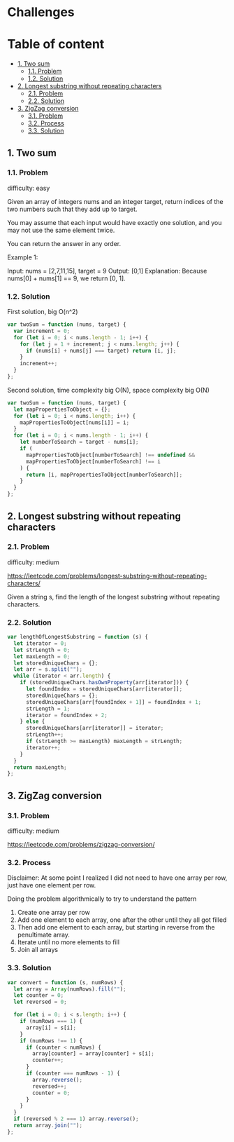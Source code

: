 # Challenges <!-- omit in toc -->

# Table of content <!-- omit in toc -->

- [1. Two sum](#1-two-sum)
  - [1.1. Problem](#11-problem)
  - [1.2. Solution](#12-solution)
- [2. Longest substring without repeating characters](#2-longest-substring-without-repeating-characters)
  - [2.1. Problem](#21-problem)
  - [2.2. Solution](#22-solution)
- [3. ZigZag conversion](#3-zigzag-conversion)
  - [3.1. Problem](#31-problem)
  - [3.2. Process](#32-process)
  - [3.3. Solution](#33-solution)

## 1. Two sum

### 1.1. Problem

difficulty: easy

Given an array of integers nums and an integer target, return indices of the two numbers such that they add up to target.

You may assume that each input would have exactly one solution, and you may not use the same element twice.

You can return the answer in any order.

Example 1:

Input: nums = [2,7,11,15], target = 9
Output: [0,1]
Explanation: Because nums[0] + nums[1] == 9, we return [0, 1].

### 1.2. Solution

First solution, big O(n^2)

```javascript
var twoSum = function (nums, target) {
  var increment = 0;
  for (let i = 0; i < nums.length - 1; i++) {
    for (let j = 1 + increment; j < nums.length; j++) {
      if (nums[i] + nums[j] === target) return [i, j];
    }
    increment++;
  }
};
```

Second solution, time complexity big O(N), space complexity big O(N)

```javascript
var twoSum = function (nums, target) {
  let mapPropertiesToObject = {};
  for (let i = 0; i < nums.length; i++) {
    mapPropertiesToObject[nums[i]] = i;
  }
  for (let i = 0; i < nums.length - 1; i++) {
    let numberToSearch = target - nums[i];
    if (
      mapPropertiesToObject[numberToSearch] !== undefined &&
      mapPropertiesToObject[numberToSearch] !== i
    ) {
      return [i, mapPropertiesToObject[numberToSearch]];
    }
  }
};
```

## 2. Longest substring without repeating characters

### 2.1. Problem

difficulty: medium

https://leetcode.com/problems/longest-substring-without-repeating-characters/

Given a string s, find the length of the longest substring without repeating characters.

### 2.2. Solution

```javascript
var lengthOfLongestSubstring = function (s) {
  let iterator = 0;
  let strLength = 0;
  let maxLength = 0;
  let storedUniqueChars = {};
  let arr = s.split("");
  while (iterator < arr.length) {
    if (storedUniqueChars.hasOwnProperty(arr[iterator])) {
      let foundIndex = storedUniqueChars[arr[iterator]];
      storedUniqueChars = {};
      storedUniqueChars[arr[foundIndex + 1]] = foundIndex + 1;
      strLength = 1;
      iterator = foundIndex + 2;
    } else {
      storedUniqueChars[arr[iterator]] = iterator;
      strLength++;
      if (strLength >= maxLength) maxLength = strLength;
      iterator++;
    }
  }
  return maxLength;
};
```

## 3. ZigZag conversion

### 3.1. Problem

difficulty: medium

https://leetcode.com/problems/zigzag-conversion/

### 3.2. Process

Disclaimer: At some point I realized I did not need to have one array per row, just have one element per row.

Doing the problem algorithmically to try to understand the pattern

1. Create one array per row
2. Add one element to each array, one after the other until they all got filled
3. Then add one element to each array, but starting in reverse from the penultimate array.
4. Iterate until no more elements to fill
5. Join all arrays

### 3.3. Solution

```javascript
var convert = function (s, numRows) {
  let array = Array(numRows).fill("");
  let counter = 0;
  let reversed = 0;

  for (let i = 0; i < s.length; i++) {
    if (numRows === 1) {
      array[i] = s[i];
    }
    if (numRows !== 1) {
      if (counter < numRows) {
        array[counter] = array[counter] + s[i];
        counter++;
      }
      if (counter === numRows - 1) {
        array.reverse();
        reversed++;
        counter = 0;
      }
    }
  }
  if (reversed % 2 === 1) array.reverse();
  return array.join("");
};
```
